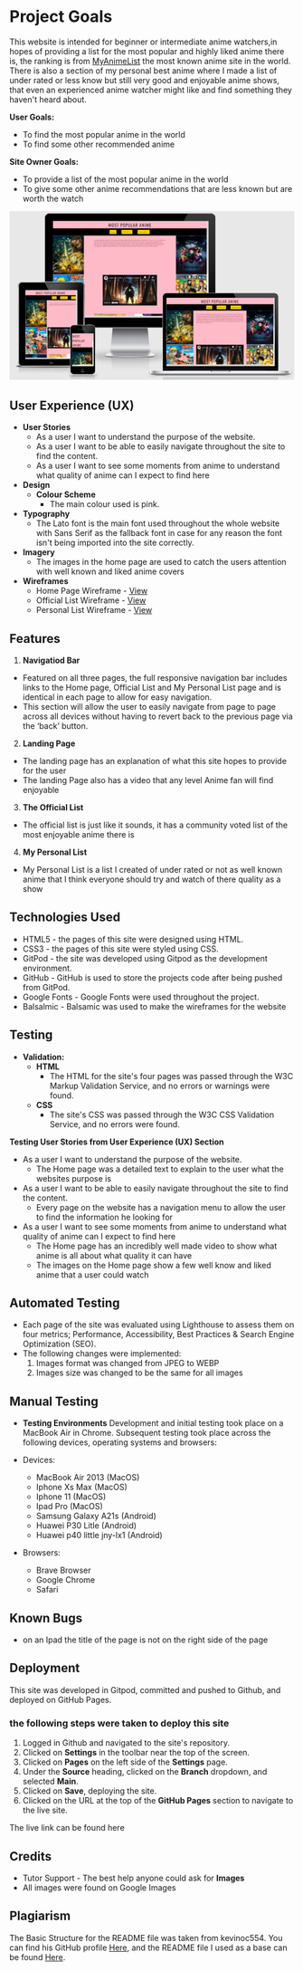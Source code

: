 # Project Goals
This website is intended for beginner or intermediate anime watchers,in hopes of providing a list for the most popular and highly liked anime there is, the ranking is from [MyAnimeList](https://myanimelist.net/) the most known anime site in the world. There is also a section of my personal best anime where I made a list of under rated or less know but still very good and enjoyable anime shows, that even an experienced anime watcher might like and find something they haven't heard about.

**User Goals:**

- To find the most popular anime in the world
- To find some other recommended anime


**Site Owner Goals:**
- To provide a list of the most popular anime in the world
- To give some other anime recommendations that are less known but are worth the watch

![how the website looks on diffrent devices](/assets/images/am-i-responsive.webp)


## User Experience (UX)

- **User Stories**
    - As a user I want to understand the purpose of the website.
    - As a user I want to be able to easily navigate throughout the site to find the content.
    - As a user I want to see some moments from anime to understand what quality of anime can I expect to find here
- **Design**
    - **Colour Scheme** 
        - The main colour used is pink.
- **Typography**
    - The Lato font is the main font used throughout the whole website with Sans Serif as the fallback font in case for any reason the font isn't being imported into the site correctly.
- **Imagery**
    - The images in the home page are used to catch the users attention with well known and liked anime covers
- **Wireframes**
    - Home Page Wireframe - [View](/wireframes/home.pdf)
    - Official List Wireframe - [View](/wireframes/official-list.pdf)
    - Personal List Wireframe - [View](/wireframes/personal-list.pdf)



## Features

1. **Navigatiod Bar**

- Featured on all three pages, the full responsive navigation bar includes links to the  Home page, Official List and My Personal List page and is identical in each page to allow for easy navigation.
- This section will allow the user to easily navigate from page to page across all devices without having to revert back to the previous page via the ‘back’ button.
2. **Landing Page**
- The landing page has an explanation of what this site hopes to provide for the user
- The landing Page also has a video that any level Anime fan will find enjoyable
3. **The Official List**
- The official list is just like it sounds, it has a community voted list of the most enjoyable anime there is
4. **My Personal List**
- My Personal List is a list I created of under rated or not as well known anime that I think everyone should try and watch of there quality as a show

## Technologies Used
- HTML5 - the pages of this site were designed using HTML.
- CSS3 - the pages of this site were styled using CSS.
- GitPod - the site was developed using Gitpod as the development environment.
- GitHub - GitHub is used to store the projects code after being pushed from GitPod.
- Google Fonts - Google Fonts were used throughout the project.
- Balsalmic - Balsamic was used to make the wireframes for the website

## Testing

 - **Validation:**
    - **HTML**
        - The HTML for the site's four pages was passed through the W3C Markup Validation Service, and no errors or warnings were found.
    - **CSS**
        - The site's CSS was passed through the W3C CSS Validation Service, and no errors were found.

**Testing User Stories from User Experience (UX) Section**
- As a user I want to understand the purpose of the website.
    - The Home page was a detailed text to explain to the user what the websites purpose is 
- As a user I want to be able to easily navigate throughout the site to find the content.
    - Every page on the website has a navigation menu to allow the user to find the information he looking for
- As a user I want to see some moments from anime to understand what quality of anime can I expect to find here
    - The Home page has an incredibly well made video to show what anime is all about what quality it can have 
    - The images on the Home page show a few well know and liked anime that a user could watch

## Automated Testing
- Each page of the site was evaluated using Lighthouse to assess them on four metrics; Performance, Accessibility, Best Practices & Search Engine Optimization (SEO).
- The following changes were implemented:
    1. Images format was changed from JPEG to WEBP
    2. Images size was changed to be the same for all images

## Manual Testing 

- **Testing Environments**
Development and initial testing took place on a MacBook Air in Chrome. Subsequent testing took place across the following devices, operating systems and browsers:

- Devices:
    - MacBook Air 2013 (MacOS)
    - Iphone Xs Max (MacOS)
    - Iphone 11 (MacOS)
    - Ipad Pro (MacOS)
    - Samsung Galaxy A21s (Android)
    - Huawei P30 Litle (Android)
    - Huawei p40 little jny-lx1 (Android)

- Browsers:
    - Brave Browser
    - Google Chrome
    - Safari

## Known Bugs
- on an Ipad the title of the page is not on the right side of the page

## Deployment
This site was developed in Gitpod, committed and pushed to Github, and deployed on GitHub Pages.
 ### the following steps were taken to deploy this site
1. Logged in Github and navigated to the site's repository.
2. Clicked on **Settings** in the toolbar near the top of the screen.
3. Clicked on **Pages** on the left side of the **Settings** page.
4. Under the **Source** heading, clicked on the **Branch** dropdown, and selected **Main**.
5. Clicked on **Save**, deploying the site.
6. Clicked on the URL at the top of the **GitHub Pages** section to navigate to the live site.

The live link can be found here

## Credits
- Tutor Support - The best help anyone could ask for
**Images**
- All images were found on Google Images

## Plagiarism

The Basic Structure for the README file was taken from kevinoc554. You can find his GitHub profile [Here](https://github.com/kevinoc554), and the README file I used as a base can be found [Here](https://github.com/kevinoc554/spellbook/blob/master/README.md).